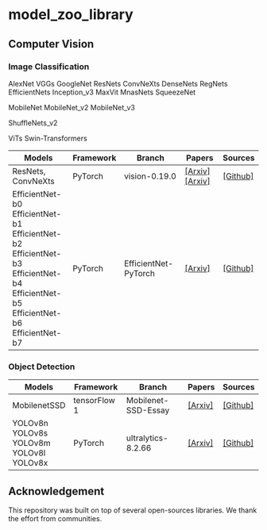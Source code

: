 # model_zoo_library

## Computer Vision
    

### Image Classification

AlexNet
VGGs
GoogleNet
ResNets
ConvNeXts
DenseNets
RegNets
EfficientNets
Inception_v3
MaxVit
MnasNets
SqueezeNet

MobileNet
MobileNet_v2
MobileNet_v3

ShuffleNets_v2

ViTs
Swin-Transformers





|       Models          |      Framework      |        Branch         |       Papers        |      Sources        |
|  -------------------  | ------------------  | --------------------  | ------------------  | ------------------  |
|  ResNets, ConvNeXts  |    PyTorch          | vision-0.19.0 | [[Arxiv]](https://arxiv.org/abs/1512.03385) [[Arxiv]](https://arxiv.org/abs/1611.05431) | [[Github]](https://github.com/pytorch/vision)  |
|  EfficientNet-b0 <br>EfficientNet-b1 <br>EfficientNet-b2 <br>EfficientNet-b3 <br>EfficientNet-b4 <br>EfficientNet-b5 <br>EfficientNet-b6 <br>EfficientNet-b7|    PyTorch          | EfficientNet-PyTorch  | [[Arxiv]](https://arxiv.org/abs/1905.11946)  | [[Github]](https://github.com/lukemelas/EfficientNet-PyTorch)  |



### Object Detection
|       Models          |      Framework      |        Branch         |       Papers        |      Sources        |
|  -------------------  | ------------------  | --------------------  | ------------------  | ------------------  |
|  MobilenetSSD         |    tensorFlow 1     | Mobilenet-SSD-Essay   | [[Arxiv]](https://arxiv.org/abs/1512.02325)  | [[Github]](https://github.com/bubbliiiing/Mobilenet-SSD-Essay/tree/master)  |
|  YOLOv8n <br>YOLOv8s <br>YOLOv8m <br>YOLOv8l <br>YOLOv8x  |    PyTorch          | ultralytics-8.2.66    | [[Arxiv]](https://arxiv.org/html/2406.10139v1#S4)  | [[Github]](https://github.com/ultralytics/ultralytics) |


## Acknowledgement
    
This repository was built on top of several open-sources libraries. We thank the effort from communities.
